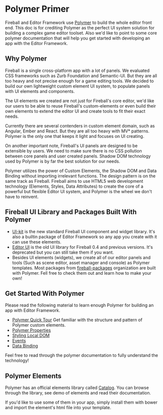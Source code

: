 # Polymer Primer

Fireball and Editor Framework use [Polymer](polymer-project.org) to build the whole editor front end. This doc is for crediting Polymer as the perfect UI system solution for building a complex game editor toolset. Also we'd like to point to some core polymer documentation that will help you get started with developing an app with the Editor Framework.

## Why Polymer

Fireball is a single cross-platform app with a lot of panels. We evaluated CSS frameworks such as Zurb Foundation and Semantic-UI. But they are all too heavy and not precise enough for a game editing tools. We decided to build our own lightweight custom element UI system, to populate panels with UI elements and components.

The UI elements we created are not just for Fireball's core editor, we'd like our users to be able to reuse Fireball's custom-elements or even build their own elements to extend the editor UI and create tools to fit their exact needs.

Currently there are several contenders in custom element domain, such as Angular, Ember and React. But they are all too heavy with MV* patterns. Polymer is the only one that keeps it light and focuses on UI creating.

On another important note, Fireball's UI panels are designed to be extensible by users. We need to make sure there is no CSS pollution between core panels and user created panels. Shadow DOM technology used by Polymer is by far the best solution for our needs.

Polymer utilizes the power of Custom Elements, the Shadow DOM and Data Binding without importing irrelevant functions. The design pattern is on the same track as Fireball. Fireball aims to use HTML5 web development technology (Elements, Styles, Data Attributes) to create the core of a powerful but flexible Editor UI system, and Polymer is the wheel we don't have to reinvent.

## Fireball UI Library and Packages Built With Polymer

- [UI-kit](https://github.com/fireball-packages/ui-kit) is the new standard Fireball UI component and widget library. It's also a builtin package of Editor Framework so any app you create with it can use these elements.
- [Editor UI](https://github.com/fireball-x/deprecated-editor-ui) is the old UI library for Fireball 0.4 and previous versions. It's deprecated but you can still take them if you want.
- Besides UI elements (widgets), we create all of our editor panels and tools (Such as scene editor, asset manager and console) as Polymer templates. Most packages from [fireball-packages](https://github.com/fireball-packages) organization are built with Polymer. Fell free to check them out and learn how to make your own!

## Get Started With Polymer

Please read the following material to learn enough Polymer for building an app with Editor Framework.

- [Polymer Quick Tour](https://www.polymer-project.org/1.0/docs/start/quick-tour.html) Get familiar with the structure and pattern of Polymer custom elements.
- [Polymer Properties](https://www.polymer-project.org/1.0/docs/devguide/properties.html)
- [Styling Local DOM](https://www.polymer-project.org/1.0/docs/devguide/styling.html)
- [Events](https://www.polymer-project.org/1.0/docs/devguide/events.html)
- [Data Binding](https://www.polymer-project.org/1.0/docs/devguide/data-binding.html)

Feel free to read through the polymer documentation to fully understand the technology!

## Polymer Elements

Polymer has an official elements library called [Catalog](https://elements.polymer-project.org/). You can browse through the library, see demo of elements and read their documentation.

If you'd like to use some of them in your app, simply install them with bower and import the element's html file into your template.
